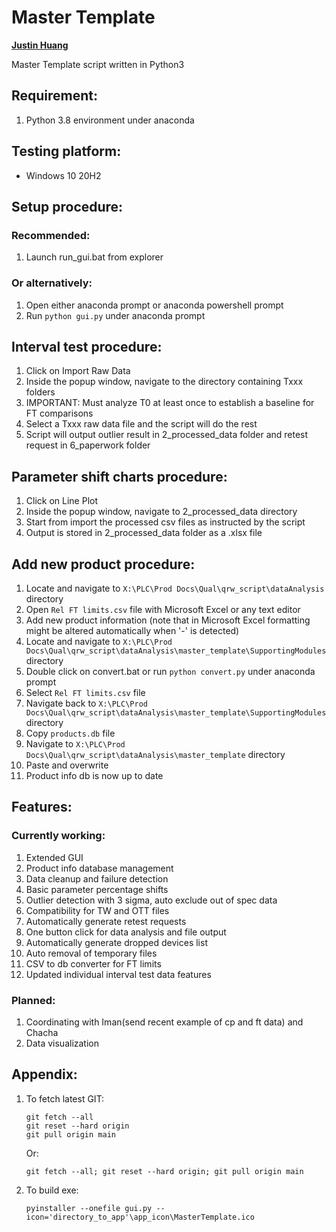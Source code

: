 # Master Template
**[Justin Huang](https://github.com/Astray909)**

Master Template script written in Python3

## Requirement:
1. Python 3.8 environment under anaconda

## Testing platform:
* Windows 10 20H2

## Setup procedure:
### Recommended:
1. Launch run_gui.bat from explorer
### Or alternatively: 
1. Open either anaconda prompt or anaconda powershell prompt
2. Run `python gui.py` under anaconda prompt

## Interval test procedure:
1. Click on Import Raw Data
2. Inside the popup window, navigate to the directory containing Txxx folders
3. IMPORTANT: Must analyze T0 at least once to establish a baseline for FT comparisons
4. Select a Txxx raw data file and the script will do the rest
5. Script will output outlier result in 2_processed_data folder and retest request in 6_paperwork folder

## Parameter shift charts procedure:
1. Click on Line Plot
2. Inside the popup window, navigate to 2_processed_data directory
3. Start from import the processed csv files as instructed by the script
4. Output is stored in 2_processed_data folder as a .xlsx file

## Add new product procedure:
1. Locate and navigate to `X:\PLC\Prod Docs\Qual\qrw_script\dataAnalysis` directory
2. Open `Rel FT limits.csv` file with Microsoft Excel or any text editor
3. Add new product information (note that in Microsoft Excel formatting might be altered automatically when '-' is detected)
4. Locate and navigate to `X:\PLC\Prod Docs\Qual\qrw_script\dataAnalysis\master_template\SupportingModules` directory
5. Double click on convert.bat or run `python convert.py` under anaconda prompt
6. Select `Rel FT limits.csv` file
7. Navigate back to `X:\PLC\Prod Docs\Qual\qrw_script\dataAnalysis\master_template\SupportingModules` directory
8. Copy `products.db` file
9. Navigate to `X:\PLC\Prod Docs\Qual\qrw_script\dataAnalysis\master_template` directory
10. Paste and overwrite
11. Product info db is now up to date

## Features:
### Currently working:
1. Extended GUI
2. Product info database management
3. Data cleanup and failure detection
4. Basic parameter percentage shifts
5. Outlier detection with 3 sigma, auto exclude out of spec data
6. Compatibility for TW and OTT files
7. Automatically generate retest requests
8. One button click for data analysis and file output
9. Automatically generate dropped devices list
10. Auto removal of temporary files
11. CSV to db converter for FT limits
12. Updated individual interval test data features
### Planned:
1. Coordinating with Iman(send recent example of cp and ft data) and Chacha
2. Data visualization

## Appendix:
1. To fetch latest GIT:
    ```
    git fetch --all
    git reset --hard origin
    git pull origin main
    ```
    Or:
    ```
    git fetch --all; git reset --hard origin; git pull origin main
    ```
2. To build exe:
    ```
    pyinstaller --onefile gui.py --icon='directory_to_app'\app_icon\MasterTemplate.ico
    ```
